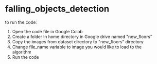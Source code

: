# falling_objects_detection

to run the code:

1) Open the code file in Google Colab
2) Create a folder in home directory in Google drive named "new_floors"
3) Copy the images from dataset directory to "new_floors" directory
4) Change file_name variable to image you would like to load to the algorithm
5) Run the code
